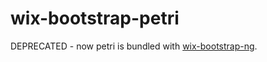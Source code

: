 # wix-bootstrap-petri

DEPRECATED - now petri is bundled with [wix-bootstrap-ng](../wix-bootstrap-ng).